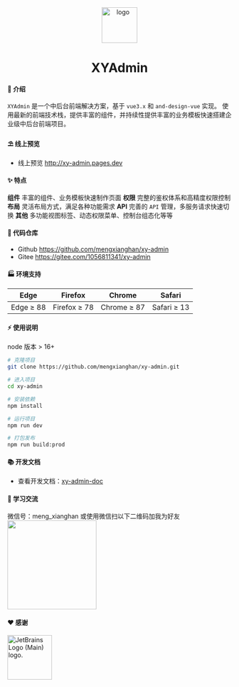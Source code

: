 <div align="center">
<img src="https://xy-admin.pages.dev/images/logo.svg" alt="logo" height="80">

# XYAdmin

</div>

#### 🌈 介绍

`XYAdmin` 是一个中后台前端解决方案，基于 `vue3.x` 和 `and-design-vue` 实现。 使用最新的前端技术栈，提供丰富的组件，并持续性提供丰富的业务模板快速搭建企业级中后台前端项目。

#### ⛱️ 线上预览

- 线上预览 <a href="http://xy-admin.pages.dev" target="_blank">http://xy-admin.pages.dev</a>

#### ✨ 特点

**组件** 丰富的组件、业务模板快速制作页面
**权限** 完整的鉴权体系和高精度权限控制
**布局** 灵活布局方式，满足各种功能需求
**API** 完善的 `API` 管理，多服务请求快速切换
**其他** 多功能视图标签、动态权限菜单、控制台组态化等等

#### 💒 代码仓库

- Github <a href="https://github.com/mengxianghan/xy-admin" target="_blank">https://github.com/mengxianghan/xy-admin</a>
- Gitee <a href="https://gitee.com/1056811341/xy-admin" target="_blank">https://gitee.com/1056811341/xy-admin</a>

#### 🏭 环境支持

| Edge      | Firefox      | Chrome      | Safari      |
| --------- | ------------ | ----------- | ----------- |
| Edge ≥ 88 | Firefox ≥ 78 | Chrome ≥ 87 | Safari ≥ 13 |

#### ⚡ 使用说明

node 版本 > 16+

```bash
# 克隆项目
git clone https://github.com/mengxianghan/xy-admin.git

# 进入项目
cd xy-admin

# 安装依赖
npm install

# 运行项目
npm run dev

# 打包发布
npm run build:prod
```

#### 📚 开发文档

- 查看开发文档：<a href="http://xy-admin-docs.xuanyunet.com" target="_blank">xy-admin-doc</a>

#### 💯 学习交流

微信号：meng_xianghan
或使用微信扫以下二维码加我为好友
<img src="http://cdn.xuanyunet.com/images/wechat-qrcode.jpg" width="200" />

#### ❤️ 感谢

<img src="https://resources.jetbrains.com/storage/products/company/brand/logos/jb_beam.svg" alt="JetBrains Logo (Main) logo." height="100">
